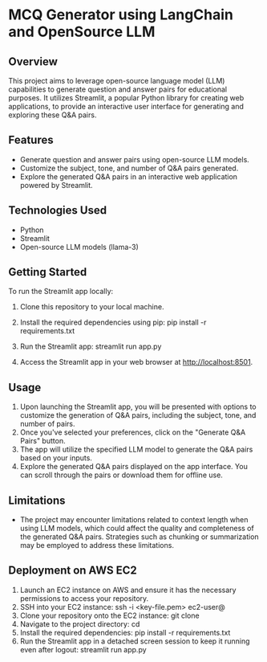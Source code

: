 # MCQ Generator using LangChain and OpenSource LLM

## Overview

This project aims to leverage open-source language model (LLM) capabilities to generate question and answer pairs for educational purposes. It utilizes Streamlit, a popular Python library for creating web applications, to provide an interactive user interface for generating and exploring these Q&A pairs.

## Features

- Generate question and answer pairs using open-source LLM models.
- Customize the subject, tone, and number of Q&A pairs generated.
- Explore the generated Q&A pairs in an interactive web application powered by Streamlit.

## Technologies Used

- Python
- Streamlit
- Open-source LLM models (llama-3)

## Getting Started

To run the Streamlit app locally:

1. Clone this repository to your local machine.
2. Install the required dependencies using pip:
   pip install -r requirements.txt

3. Run the Streamlit app:
   streamlit run app.py

4. Access the Streamlit app in your web browser at [http://localhost:8501](http://localhost:8501).

## Usage

1. Upon launching the Streamlit app, you will be presented with options to customize the generation of Q&A pairs, including the subject, tone, and number of pairs.
2. Once you've selected your preferences, click on the "Generate Q&A Pairs" button.
3. The app will utilize the specified LLM model to generate the Q&A pairs based on your inputs.
4. Explore the generated Q&A pairs displayed on the app interface. You can scroll through the pairs or download them for offline use.

## Limitations

- The project may encounter limitations related to context length when using LLM models, which could affect the quality and completeness of the generated Q&A pairs. Strategies such as chunking or summarization may be employed to address these limitations.

## Deployment on AWS EC2

1. Launch an EC2 instance on AWS and ensure it has the necessary permissions to access your repository.
2. SSH into your EC2 instance: ssh -i <key-file.pem> ec2-user@
3. Clone your repository onto the EC2 instance: git clone <repository-url>
4. Navigate to the project directory: cd <project-directory>
5. Install the required dependencies: pip install -r requirements.txt
6. Run the Streamlit app in a detached screen session to keep it running even after logout: streamlit run app.py
